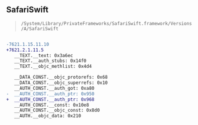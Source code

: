 ## SafariSwift

> `/System/Library/PrivateFrameworks/SafariSwift.framework/Versions/A/SafariSwift`

```diff

-7621.1.15.11.10
+7621.2.1.11.5
   __TEXT.__text: 0x3a6ec
   __TEXT.__auth_stubs: 0x14f0
   __TEXT.__objc_methlist: 0x4d4

   __DATA_CONST.__objc_protorefs: 0x68
   __DATA_CONST.__objc_superrefs: 0x10
   __AUTH_CONST.__auth_got: 0xa80
-  __AUTH_CONST.__auth_ptr: 0x950
+  __AUTH_CONST.__auth_ptr: 0x968
   __AUTH_CONST.__const: 0x10e8
   __AUTH_CONST.__objc_const: 0x8d0
   __AUTH.__objc_data: 0x210

```
